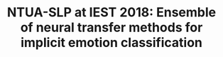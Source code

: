 ---
title: "NTUA-SLP at IEST 2018: Ensemble of neural transfer methods for implicit emotion classification"
collection: publications
permalink: /publication/twassa2018
venue: 'In Proceedings of the 9th Workshop on Computational Approaches to Subjectivity, Sentiment and Social Media Analysis (WASSA 2018)'
paperurl: 'https://www.aclweb.org/anthology/W18-6209/'

citation: 'Alexandra Chronopoulou, Aikaterini Margatina, Christos Baziotis,
Alexandros Potamianos. (2018). 2(6).'
---